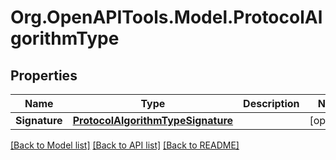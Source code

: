 # Org.OpenAPITools.Model.ProtocolAlgorithmType

## Properties

Name | Type | Description | Notes
------------ | ------------- | ------------- | -------------
**Signature** | [**ProtocolAlgorithmTypeSignature**](ProtocolAlgorithmTypeSignature.md) |  | [optional] 

[[Back to Model list]](../README.md#documentation-for-models) [[Back to API list]](../README.md#documentation-for-api-endpoints) [[Back to README]](../README.md)

